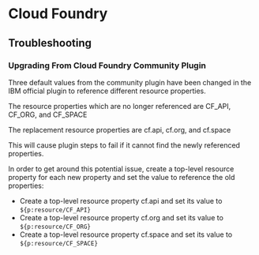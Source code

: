 
# Cloud Foundry

## Troubleshooting

### Upgrading From Cloud Foundry Community Plugin

Three default values from the community plugin have been changed in the IBM official plugin to reference different resource properties.

The resource properties which are no longer referenced are CF_API, CF_ORG, and CF_SPACE

The replacement resource properties are cf.api, cf.org, and cf.space

This will cause plugin steps to fail if it cannot find the newly referenced properties.

In order to get around this potential issue, create a top-level resource property for each new property and set the value to reference the old properties:

* Create a top-level resource property cf.api and set its value to ``${p:resource/CF_API}``
* Create a top-level resource property cf.org and set its value to ``${p:resource/CF_ORG}``
* Create a top-level resource property cf.space and set its value to ``${p:resource/CF_SPACE}``
